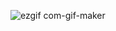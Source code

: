 
![ezgif com-gif-maker](https://user-images.githubusercontent.com/64596271/189536505-fe11d5a2-adf8-4085-8fef-fe06f24ccff9.gif)
